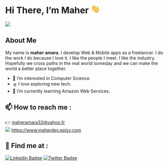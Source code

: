<h1>Hi There, I’m Maher <img src="https://raw.githubusercontent.com/ABSphreak/ABSphreak/master/gifs/Hi.gif" width="30px"></h1>

<a href="https://www.maherdev.epizy.com" target="_blank"><img src="https://site-945701.mozfiles.com/files/945701/skatter-programmer.gif" width="500"></a>

## About Me

My name is <strong>maher amara</strong>. I develop Web & Mobile apps as a freelancer.
I do the work I do because I love it. I like the people I meet. I like the industry. Hopefully we cross paths in the real world someday and we can make the world a better place together.

- 👀 I’m interested in Computer Science.
- 🛸 I love exploring new tech.
- 🌱 I’m currently learning Amazon Web Services.

## 📫 How to reach me :
👉 maheramara32@yahoo.fr
<br><img src="https://wolfeborolibrary.org/wp-content/uploads/2020/12/spinning-globe-animated-gif-free-download-2.gif" width="20px"> https://www.maherdev.epizy.com
## 🙌 Find me at :
[![Linkedin Badge](https://img.shields.io/badge/-LinkedIn-blue?style=flat-square&logo=Linkedin&logoColor=white&link=https://www.linkedin.com/in/maherdev/)](https://www.linkedin.com/in/maherdev/)
[![Twitter Badge](https://img.shields.io/twitter/url?style=social&url=https%3A%2F%2Fimg.shields.io%2Ftwitter%2Furl)](https://twitter.com/maheramara1)
